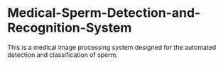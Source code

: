 # Medical-Sperm-Detection-and-Recognition-System
This is a medical image processing system designed for the automated detection and classification of sperm.
